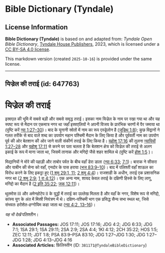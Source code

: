 # Bible Dictionary (Tyndale)

## License Information

**Bible Dictionary (Tyndale)** is based on and adapted from: _Tyndale Open Bible Dictionary_, [Tyndale House Publishers](https://tyndaleopenresources.com/), 2023, which is licensed under a [CC BY-SA 4.0 license](https://creativecommons.org/licenses/by-sa/4.0/legalcode.en).

This markdown version (created `2025-10-16`) is provided under the same license.



--------------------------------

## यिज्रेल की तराई (id: 647763)

यिज्रेल की तराई
===============

इस्राएल की भूमि में सबसे बड़ी और सबसे समृद्ध तराई। इसका नाम यिज्रेल के नाम पर रखा गया था और यह स्पष्ट रूप से मैदान पर एकमात्र नगर था जहाँ इस्राएलियों ने अपनी विजय के प्रारंभिक चरणों में पैर जमाया था (पुष्टि करें [न्या 1:27–30](https://ref.ly/Judg1:27-Judg1:30))। बाद के यूनानी स्रोतों में नाम का रूप एस्ड्रेलोन है ([जूडिथ 1:8](https://ref.ly/Jdt1:8)); कुछ विद्वानों ने गलत तरीके से बाद वाले शब्द का उपयोग महान पश्चिमी मैदान के लिए किया है और पूर्ववर्ती नाम का उपयोग पूर्व की ओर बेतशान की ओर जाने वाली संकीर्ण तराई के लिए किया है। [यहोशू 17:16](https://ref.ly/Josh17:16) की तुलना [न्यायियों 1:27–28](https://ref.ly/Judg1:27-Judg1:28) और [यहोशू 17:11](https://ref.ly/Josh17:11) से करने पर पता चलता है कि बेतशान क्षेत्र को यिज्रेल की तराई से अलग इकाई के रूप में माना जाता था, जिसमें तानाक और मगिद्दो जैसे शहर शामिल थे (पुष्टि करें [होश 1:5](https://ref.ly/Hos1:5) )।

मिद्यानियों ने मोरे की पहाड़ी और ताबोर पर्वत के बीच वहाँ डेरा डाला ([न्या 6:33](https://ref.ly/Judg6:33); [7:1](https://ref.ly/Judg7:1))। बाराक ने सीसरा और याबीन की सेना को वहाँ, एनदोर के पास हराया ([भज 83:9–10](https://ref.ly/Ps83:9-Ps83:10))। बाद में पलिश्ती वहाँ शाऊल का विरोध करने के लिए इकट्ठा हुए ([1 शमू 29:1, 11](https://ref.ly/1Sam29:1,1Sam29:11); [2 शमू 4:4](https://ref.ly/2Sam4:4))। राजशाही के अधीन, तराई एक प्रशासनिक नगर था ([2 शमू 2:9](https://ref.ly/2Sam2:9); [1 रा 4:12](https://ref.ly/1Kgs4:12))। एक अन्य नाम, शायद केवल तराई के दक्षिणी हिस्से के लिए लागू, मगिद्दो का मैदान है ([2 इति 35:22](https://ref.ly/2Chr35:22); [जक 12:11](https://ref.ly/Zech12:11))।

थुतमोस III और अमेनहोटेप II के युद्धों में तराई का उल्लेख मिलता है और वहाँ के नगर, विशेष रूप से मगिद्दो, कांस्य युग के अंत में मिस्री नियंत्रण में थे। दक्षिण\-पश्चिमी भाग एक प्रसिद्ध सैन्य सभा स्थल था, जिसे संभवतः हरोशेत\-हग्गोयिम कहा जाता था ([न्या 4:2, 13–16](https://ref.ly/Judg4:2,Judg4:13-Judg4:16))।

*यह भी देखें* पलिश्तीन।

* **Associated Passages:** JOS 17:11; JOS 17:16; JDG 4:2; JDG 6:33; JDG 7:1; 1SA 29:1; 1SA 29:11; 2SA 2:9; 2SA 4:4; 1KI 4:12; 2CH 35:22; HOS 1:5; ZEC 12:11; JDT 1:8; PSA 83:9–PSA 83:10; JDG 1:27–JDG 1:30; JDG 1:27–JDG 1:28; JDG 4:13–JDG 4:16
* **Associated Articles:** फ़िलिस्तीन (ID: `381171@TyndaleBibleDictionary`)

